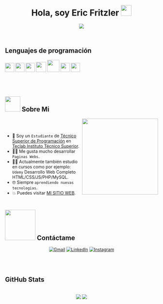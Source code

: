 <h1 align="center">Hola, soy Eric Fritzler  <img src="https://media.giphy.com/media/hvRJCLFzcasrR4ia7z/giphy.gif" width="35"></h1>
<p align="center">
  <a href="https://github.com/DenverCoder1/readme-typing-svg"><img src="https://readme-typing-svg.herokuapp.com?font=Time+New+Roman&color=%23C8BE25&size=25&center=true&vCenter=true&width=600&height=100&lines=Desarrollador+Web;Front-End+Developer;Sigo+aprendiendo+cosas+nuevas"></a>
</p>


<br>

## Lenguajes de programación
<img src = 'https://github.com/MarikIshtar007/MarikIshtar007/blob/master/images/html.svg' width='30'/> <img src = 'https://github.com/MarikIshtar007/MarikIshtar007/blob/master/images/css.svg' width='30'/> <img src = 'https://github.com/MarikIshtar007/MarikIshtar007/blob/master/images/js.svg' width='30'/> <img src = 'https://github.com/MarikIshtar007/MarikIshtar007/blob/master/images/bootstrap.svg' width='33'/> <img src = 'https://github.com/MarikIshtar007/MarikIshtar007/blob/master/images/php.svg' width='40'/>
 <img src = 'https://github.com/MarikIshtar007/MarikIshtar007/blob/master/images/sql.svg' width='30'/> <img src = 'https://github.com/MarikIshtar007/MarikIshtar007/blob/master/images/git.svg' width='30'/>

<br><br>


## <picture><img src = "https://github.com/7oSkaaa/7oSkaaa/blob/main/Images/about_me.gif?raw=true" width = 50px></picture> Sobre Mi

<picture> <img align="right" src="https://github.com/7oSkaaa/7oSkaaa/blob/main/Images/Right_Side.gif?raw=true" width = 250px></picture>

<br><br>

- :school: Soy un `Estudiante` de [Técnico Superior de Programación](https://teclab.edu.ar/carrera/tecnico-superior-en-programacion/) en [Teclab Instituto Técnico Superior](https://teclab.edu.ar/).
- :technologist: Me gusta mucho desarrollar `Paginas Webs`.
- :student: Actualmente también estudio en cursos como por ejemplo: `Udemy` Desarrollo Web Completo HTML/CSS/JS/PHP/MySQL.
- :nerd_face: Siempre `aprendiendo nuevas tecnologias`.
- :boom: Puedes visitar [MI SITIO WEB](https://cutt.ly/Ahmed_Hossam_Website).
<br><br>

## <picture> <img src="https://github.com/7oSkaaa/7oSkaaa/blob/main/Images/Connect-with-me.gif?raw=true" width="100px"> </picture> Contáctame
<p align="center">
	<a href="mailto:ericfritzler04@gmail.com"><img img src="https://img.shields.io/badge/gmail-%23EA4335.svg?style=plastic&logo=gmail&logoColor=white" alt="Gmail"/></a>
	<a href="https://www.linkedin.com/in/7oskaa/"><img src="https://img.shields.io/badge/linkedin-%230A66C2.svg?style=plastic&logo=linkedin&logoColor=white" alt="LinkedIn"/></a>
	<a href="https://www.instagram.com/erictff/"><img src="https://img.shields.io/badge/instagram-%23E4405F.svg?style=plastic&logo=instagram&logoColor=white" alt="Instagram"/></a>
</p>

<br><br>

## GitHub Stats
<br>
<div align="center">

<img align="center" src="https://github-readme-stats.vercel.app/api?username=EricTeeFe&theme=blueberry&show_icons=true&hide_border=true&count_private=true">
<img align="center" src="https://github-readme-stats.vercel.app/api/top-langs/?username=EricTeeFe&theme=blueberry&show_icons=true&hide_border=true&layout=compact">

</br>
</br>
